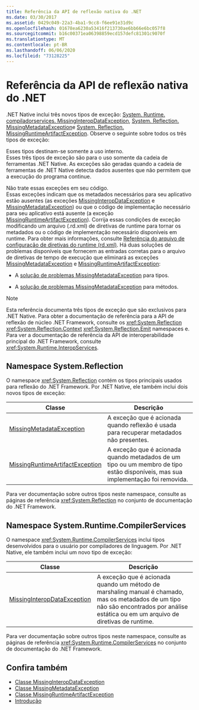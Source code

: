 ```yaml
---
title: Referência da API de reflexão nativa do .NET
ms.date: 03/30/2017
ms.assetid: 0429c049-22a3-4ba1-9cc8-f6ee91e31d9c
ms.openlocfilehash: 01678ea6230a53416f213730ae6bb66e6bc057f8
ms.sourcegitcommit: b16c00371ea06398859ecd157defc81301c9070f
ms.translationtype: MT
ms.contentlocale: pt-BR
ms.lasthandoff: 06/06/2020
ms.locfileid: "73128225"
---
```

# <a name="net-native-reflection-api-reference"></a>Referência da API de reflexão nativa do .NET
.NET Native inclui três novos tipos de exceção: [System. Runtime. compiladorservices. MissingInteropDataException](missinginteropdataexception-class-net-native.md), [System. Reflection. MissingMetadataException](missingmetadataexception-class-net-native.md)e [System. Reflection. MissingRuntimeArtifactException](missingruntimeartifactexception-class-net-native.md). Observe o seguinte sobre todos os três tipos de exceção:  
  
 Esses tipos destinam-se somente a uso interno.  
 Esses três tipos de exceção são para o uso somente da cadeia de ferramentas .NET Native. As exceções são geradas quando a cadeia de ferramentas de .NET Native detecta dados ausentes que não permitem que a execução do programa continue.  
  
 Não trate essas exceções em seu código.  
 Essas exceções indicam que os metadados necessários para seu aplicativo estão ausentes (as exceções [MissingInteropDataException](missinginteropdataexception-class-net-native.md) e [MissingMetadataException](missingmetadataexception-class-net-native.md)) ou que o código de implementação necessário para seu aplicativo está ausente (a exceção [MissingRuntimeArtifactException](missingruntimeartifactexception-class-net-native.md)). Corrija essas condições de exceção modificando um arquivo (.rd.xml) de diretivas de runtime para tornar os metadados ou o código de implementação necessário disponíveis em runtime. Para obter mais informações, consulte [Referência do arquivo de configuração de diretivas do runtime (rd.xml)](runtime-directives-rd-xml-configuration-file-reference.md). Há duas soluções de problemas disponíveis que fornecem as entradas corretas para o arquivo de diretivas de tempo de execução que eliminará as exceções [MissingMetadataException](missingmetadataexception-class-net-native.md) e [MissingRuntimeArtifactException](missingruntimeartifactexception-class-net-native.md):  
  
- A [solução de problemas MissingMetadataException](https://dotnet.github.io/native/troubleshooter/type.html) para tipos.  
  
- A [solução de problemas MissingMetadataException](https://dotnet.github.io/native/troubleshooter/method.html) para métodos.  
  
> [!NOTE]
> Esta referência documenta três tipos de exceção que são exclusivos para .NET Native. Para obter a documentação de referência para a API de reflexão de núcleo .NET Framework, consulte os <xref:System.Reflection> <xref:System.Reflection.Context> <xref:System.Reflection.Emit> namespaces e. Para ver a documentação de referência da API de interoperabilidade principal do .NET Framework, consulte <xref:System.Runtime.InteropServices>.  
  
## <a name="systemreflection-namespace"></a>Namespace System.Reflection  
 O namespace <xref:System.Reflection> contém os tipos principais usados para reflexão do .NET Framework. Por .NET Native, ele também inclui dois novos tipos de exceção:  
  
|Classe|Descrição|  
|-----------|-----------------|  
|[MissingMetadataException](missingmetadataexception-class-net-native.md)|A exceção que é acionada quando reflexão é usada para recuperar metadados não presentes.|  
|[MissingRuntimeArtifactException](missingruntimeartifactexception-class-net-native.md)|A exceção que é acionada quando metadados de um tipo ou um membro de tipo estão disponíveis, mas sua implementação foi removida.|  
  
 Para ver documentação sobre outros tipos neste namespace, consulte as páginas de referência <xref:System.Reflection> no conjunto de documentação do .NET Framework.  
  
## <a name="systemruntimecompilerservices-namespace"></a>Namespace System.Runtime.CompilerServices  
 O namespace <xref:System.Runtime.CompilerServices> inclui tipos desenvolvidos para o usuário por compiladores de linguagem. Por .NET Native, ele também inclui um novo tipo de exceção:  
  
|Classe|Descrição|  
|-----------|-----------------|  
|[MissingInteropDataException](missinginteropdataexception-class-net-native.md)|A exceção que é acionada quando um método de marshaling manual é chamado, mas os metadados de um tipo não são encontrados por análise estática ou em um arquivo de diretivas de runtime.|  
  
 Para ver documentação sobre outros tipos neste namespace, consulte as páginas de referência <xref:System.Runtime.CompilerServices> no conjunto de documentação do .NET Framework.  
  
## <a name="see-also"></a>Confira também

- [Classe MissingInteropDataException](missinginteropdataexception-class-net-native.md)
- [Classe MissingMetadataException](missingmetadataexception-class-net-native.md)
- [Classe MissingRuntimeArtifactException](missingruntimeartifactexception-class-net-native.md)
- [Introdução](getting-started-with-net-native.md)
